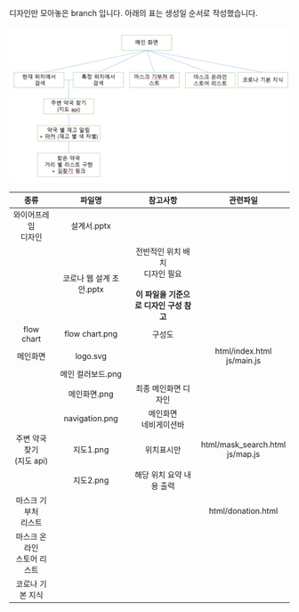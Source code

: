 디자인만 모아놓은 branch 입니다. 아래의 표는 생성일 순서로 작성했습니다.
<br><br>
![flowchart](https://github.com/kimkyeongnam/corona_mask/blob/design/flow%20chart.PNG)

|종류|파일명|참고사항|관련파일|
|:--:|:--:|:--:|:--:|
|와이어프레임<br>디자인|설계서.pptx|||
||코로나 웹 설계 초안.pptx|전반적인 위치 배치<br>디자인 필요<br><br>**이 파일을 기준으로 디자인 구성 참고**||
|flow chart|flow chart.png|구성도||
|메인화면|logo.svg||html/index.html<br>js/main.js|
||메인 컬러보드.png|||
||메인화면.png|최종 메인화면 디자인||
||navigation.png|메인화면<br>네비게이션바||
|주변 약국 찾기<br>(지도 api)|지도1.png|위치표시만|html/mask_search.html<br>js/map.js|
||지도2.png|해당 위치 요약 내용 출력||
|마스크 기부처<br>리스트|||html/donation.html|
|마스크 온라인<br>스토어 리스트||||
|코로나 기본 지식||||
